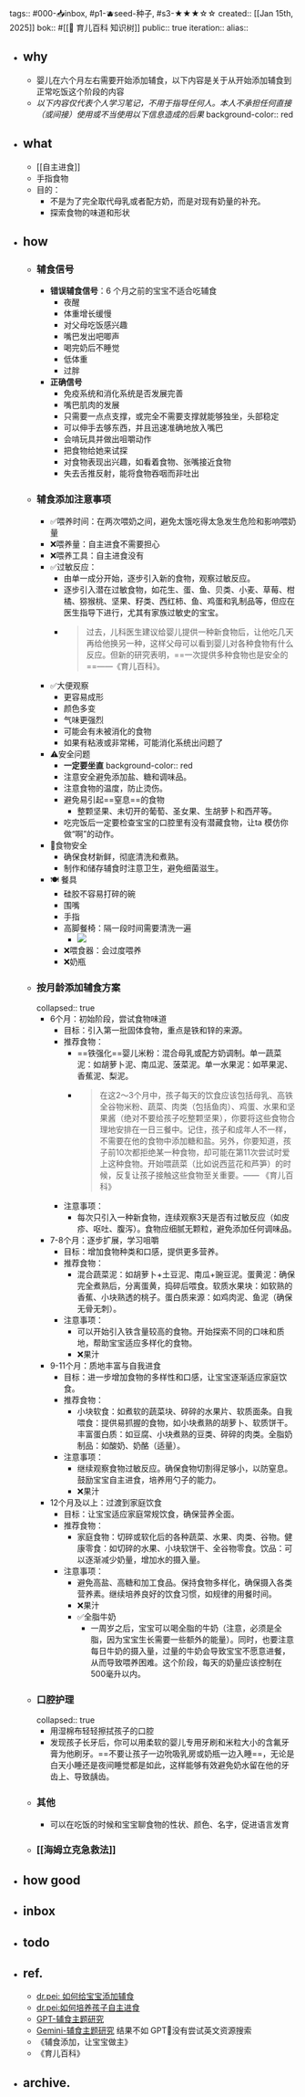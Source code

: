 tags:: #000-📥inbox, #p1-🫐seed-种子, #s3-★★★☆☆ 
created:: [[Jan 15th, 2025]] 
bok:: #[[🎋 育儿百科 知识树]]
public:: true
iteration::
alias::

- ## why
	- 婴儿在六个月左右需要开始添加辅食，以下内容是关于从开始添加辅食到正常吃饭这个阶段的内容
	- *以下内容仅代表个人学习笔记，不用于指导任何人。本人不承担任何直接（或间接）使用或不当使用以下信息造成的后果*
	  background-color:: red
- ## what
	- [[自主进食]]
	- 手指食物
	- 目的：
		- 不是为了完全取代母乳或者配方奶，而是对现有奶量的补充。
		- 探索食物的味道和形状
- ## how
	- ### 辅食信号
		- **错误辅食信号**：6 个月之前的宝宝不适合吃辅食
			- 夜醒
			- 体重增长缓慢
			- 对父母吃饭感兴趣
			- 嘴巴发出吧唧声
			- 喝完奶后不睡觉
			- 低体重
			- 过胖
		- **正确信号**
			- 免疫系统和消化系统是否发展完善
			- 嘴巴肌肉的发展
			- 只需要一点点支撑，或完全不需要支撑就能够独坐，头部稳定
			- 可以伸手去够东西，并且迅速准确地放入嘴巴
			- 会啃玩具并做出咀嚼动作
			- 把食物给她来试探
			- 对食物表现出兴趣，如看着食物、张嘴接近食物
			- 失去舌推反射，能将食物吞咽而非吐出
	- ### 辅食添加注意事项
		- ✅喂养时间：在两次喂奶之间，避免太饿吃得太急发生危险和影响喂奶量
		- ❌喂养量：自主进食不需要担心
		- ❌喂养工具：自主进食没有
		- ✅过敏反应：
			- 由单一成分开始，逐步引入新的食物，观察过敏反应。
			- 逐步引入潜在过敏食物，如花生、蛋、鱼、贝类、小麦、草莓、柑橘、猕猴桃、坚果、籽类、西红柿、鱼、鸡蛋和乳制品等，但应在医生指导下进行，尤其有家族过敏史的宝宝。
			- > 过去，儿科医生建议给婴儿提供一种新食物后，让他吃几天再给他换另一种，这样父母可以看到婴儿对各种食物有什么反应。但新的研究表明，==一次提供多种食物也是安全的==——《育儿百科》。
		- ✅大便观察
			- 更容易成形
			- 颜色多变
			- 气味更强烈
			- 可能会有未被消化的食物
			- 如果有粘液或非常稀，可能消化系统出问题了
		- ⚠️安全问题
			- **一定要坐直**
			  background-color:: red
			- 注意安全避免添加盐、糖和调味品。
			- 注意食物的温度，防止烫伤。
			- 避免易引起==窒息==的食物
				- 整颗坚果、未切开的葡萄、圣女果、生胡萝卜和西芹等。
			- 吃完饭后一定要检查宝宝的口腔里有没有潜藏食物，让ta 模仿你做“啊”的动作。
		- 🥫食物安全
			- 确保食材新鲜，彻底清洗和煮熟。
			- 制作和储存辅食时注意卫生，避免细菌滋生。
		- 🍽️ 餐具
			- 硅胶不容易打碎的碗
			- 围嘴
			- 手指
			- 高脚餐椅：隔一段时间需要清洗一遍
				- ![](https://image.harryrou.wiki/2025-01-15-CleanShot%202025-01-16%20at%2007.31.52%402x.jpg)
			- ❌喂食器：会过度喂养
			- ❌奶瓶
	- ### 按月龄添加辅食方案
	  collapsed:: true
		- 6个月：初始阶段，尝试食物味道
			- 目标：引入第一批固体食物，重点是铁和锌的来源。
			- 推荐食物：
				- ==铁强化==婴儿米粉：混合母乳或配方奶调制。单一蔬菜泥：如胡萝卜泥、南瓜泥、菠菜泥。单一水果泥：如苹果泥、香蕉泥、梨泥。
				- > 在这2～3个月中，孩子每天的饮食应该包括母乳、高铁全谷物米粉、蔬菜、肉类（包括鱼肉）、鸡蛋、水果和坚果酱（绝对不要给孩子吃整颗坚果），你要将这些食物合理地安排在一日三餐中。记住，孩子和成年人不一样，不需要在他的食物中添加糖和盐。另外，你要知道，孩子前10次都拒绝某一种食物，却可能在第11次尝试时爱上这种食物。开始喂蔬菜（比如说西蓝花和芦笋）的时候，反复让孩子接触这些食物至关重要。—— 《育儿百科》
			- 注意事项：
				- 每次只引入一种新食物，连续观察3天是否有过敏反应（如皮疹、呕吐、腹泻）。食物应细腻无颗粒，避免添加任何调味品。
		- 7-8个月：逐步扩展，学习咀嚼
			- 目标：增加食物种类和口感，提供更多营养。
			- 推荐食物：
				- 混合蔬菜泥：如胡萝卜+土豆泥、南瓜+豌豆泥。蛋黄泥：确保完全煮熟后，分离蛋黄，捣碎后喂食。软质水果块：如软熟的香蕉、小块熟透的桃子。蛋白质来源：如鸡肉泥、鱼泥（确保无骨无刺）。
			- 注意事项：
				- 可以开始引入铁含量较高的食物。开始探索不同的口味和质地，帮助宝宝适应多样化的食物。
				- ❌果汁
		- 9-11个月：质地丰富与自我进食
			- 目标：进一步增加食物的多样性和口感，让宝宝逐渐适应家庭饮食。
			- 推荐食物：
				- 小块软食：如煮软的蔬菜块、碎碎的水果片、软质面条。自我喂食：提供易抓握的食物，如小块煮熟的胡萝卜、软质饼干。丰富蛋白质：如豆腐、小块煮熟的豆类、碎碎的肉类。全脂奶制品：如酸奶、奶酪（适量）。
			- 注意事项：
				- 继续观察食物过敏反应。确保食物切割得足够小，以防窒息。鼓励宝宝自主进食，培养用勺子的能力。
				- ❌果汁
		- 12个月及以上：过渡到家庭饮食
			- 目标：让宝宝适应家庭常规饮食，确保营养全面。
			- 推荐食物：
				- 家庭食物：切碎或软化后的各种蔬菜、水果、肉类、谷物。健康零食：如切碎的水果、小块软饼干、全谷物零食。饮品：可以逐渐减少奶量，增加水的摄入量。
			- 注意事项：
				- 避免高盐、高糖和加工食品。保持食物多样化，确保摄入各类营养素。继续培养良好的饮食习惯，如规律的用餐时间。
				- ❌果汁
				- ✅全脂牛奶
					- 一周岁之后，宝宝可以喝全脂的牛奶（注意，必须是全脂，因为宝宝生长需要一些额外的能量）。同时，也要注意每日牛奶的摄入量，过量的牛奶会导致宝宝不愿意进餐，从而导致喂养困难。这个阶段，每天的奶量应该控制在500毫升以内。
	- ### 口腔护理
	  collapsed:: true
		- 用湿棉布轻轻擦拭孩子的口腔
		- 发现孩子长牙后，你可以用柔软的婴儿专用牙刷和米粒大小的含氟牙膏为他刷牙。==不要让孩子一边吮吸乳房或奶瓶一边入睡==，无论是白天小睡还是夜间睡觉都是如此，这样能够有效避免奶水留在他的牙齿上、导致龋齿。
	- ### 其他
		- 可以在吃饭的时候和宝宝聊食物的性状、颜色、名字，促进语言发育
	- ### [[海姆立克急救法]]
- ## how good
- ## inbox
- ## todo
- ## ref.
	- [dr.pei: 如何给宝宝添加辅食](https://readwise.io/reader/shared/01jhhrnrqcwa67j3j2pvfwtxhd)
	- [dr.pei:如何培养孩子自主进食](https://readwise.io/reader/shared/01jhhrmzhggvwkjemf4g5jmypa)
	- [GPT-辅食主题研究](https://readwise.io/reader/shared/01jhhrmfw93nxbnmbs404rqgrq)
	- [Gemini-辅食主题研究](https://readwise.io/reader/shared/01jhhrkakx1a2j1b55k5046bxb) 结果不如 GPT🤣没有尝试英文资源搜索
	- 《辅食添加，让宝宝做主》
	- 《育儿百科》
- ## archive.